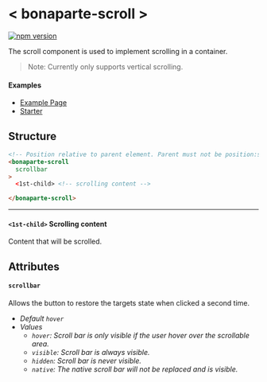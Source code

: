 # < bonaparte-scroll >

[![npm version](https://badge.fury.io/js/bonaparte-scroll.svg)](http://badge.fury.io/js/bonaparte-scroll)

The scroll component is used to implement scrolling in a container.

> Note: Currently only supports vertical scrolling.

#### Examples

- [Example Page](http://bonaparte.github.io/bonaparte/packages/bonaparte-scroll/examples/index.html)
- [Starter](http://bonaparte.github.io/starter-vanilla)


## Structure
```html
<!-- Position relative to parent element. Parent must not be position:static. -->
<bonaparte-scroll
  scrollbar
>
  <1st-child> <!-- scrolling content -->

</bonaparte-scroll>
```
---

#### `<1st-child>` Scrolling content
Content that will be scrolled.


## Attributes

#### `scrollbar`
Allows the button to restore the targets state when clicked a second time.

- _Default `hover`_
- _Values_
  - _`hover`: Scroll bar is only visible if the user hover over the scrollable area._
  - _`visible`: Scroll bar is always visible._
  - _`hidden`: Scroll bar is never visible._
  - _`native`: The native scroll bar will not be replaced and is visible._
